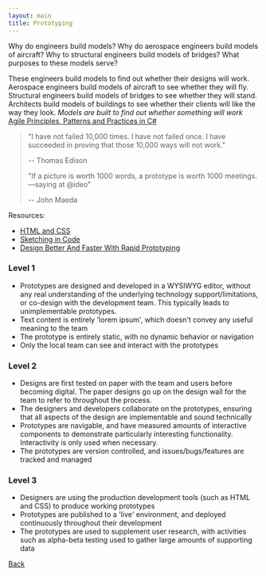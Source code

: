 ```yaml
---
layout: main
title: Prototyping
---
```


Why do engineers build models? Why do aerospace engineers build models of aircraft? Why to structural engineers build models of bridges? What purposes to these models serve?

These engineers build models to find out whether their designs will work. Aerospace engineers build models of aircraft to see whether they will fly. Structural engineers build models of bridges to see whether they will stand. Architects build models of buildings to see whether their clients will like the way they look.
*Models are built to find out whether something will work*
[Agile Principles, Patterns and Practices in C#](https://books.google.com.au/books?isbn=0132797143)



>"I have not failed 10,000 times. I have not failed once.
>I have succeeded in proving that those 10,000 ways will not work."
>
>-- Thomas Edison
>
>
>"If a picture is worth 1000 words, a prototype is worth 1000 meetings.
>—saying at @ideo"
>
>-- John Maeda



Resources:
 - [HTML and CSS](https://www.codecademy.com/learn/web)
 - [Sketching in Code](http://alistapart.com/article/sketchingincode)
 - [Design Better And Faster With Rapid Prototyping](http://www.smashingmagazine.com/2010/06/design-better-faster-with-rapid-prototyping/)


### Level 1
 - Prototypes are designed and developed in a WYSIWYG editor, without any real understanding of the underlying technology support/limitations, or co-design with the development team. This typically leads to unimplementable prototypes. 
 - Text content is entirely 'lorem ipsum', which doesn't convey any useful meaning to the team
 - The prototype is entirely static, with no dynamic behavior or navigation
 - Only the local team can see and interact with the prototypes

### Level 2
 - Designs are first tested on paper with the team and users before becoming digital. The paper designs go up on the design wall for the team to refer to throughout the process.
 - The designers and developers collaborate on the prototypes, ensuring that all aspects of the design are implementable and sound technically
 - Prototypes are navigable, and have measured amounts of interactive components to demonstrate particularly interesting functionality. Interactivity is only used when necessary. 
 - The prototypes are version controlled, and issues/bugs/features are tracked and managed

### Level 3
 - Designers are using the production development tools (such as HTML and CSS) to produce working prototypes
 - Prototypes are published to a 'live' environment, and deployed continuously throughout their development
 - The prototypes are used to supplement user research, with activities such as alpha-beta testing used to gather large amounts of supporting data  



[Back]({{site.baseurl}}/)
